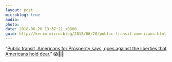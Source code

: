 ```yaml
---
layout: post
microblog: true
audio: 
photo: 
date: 2018-06-20 13:37:21 +0800
guid: http://kerim.micro.blog/2018/06/20/public-transit-americans.html
---
```

“[Public transit, Americans for Prosperity says, goes against the liberties that Americans hold dear.](https://www.nytimes.com/2018/06/19/climate/koch-brothers-public-transit.html)” 😱🤬🤮
